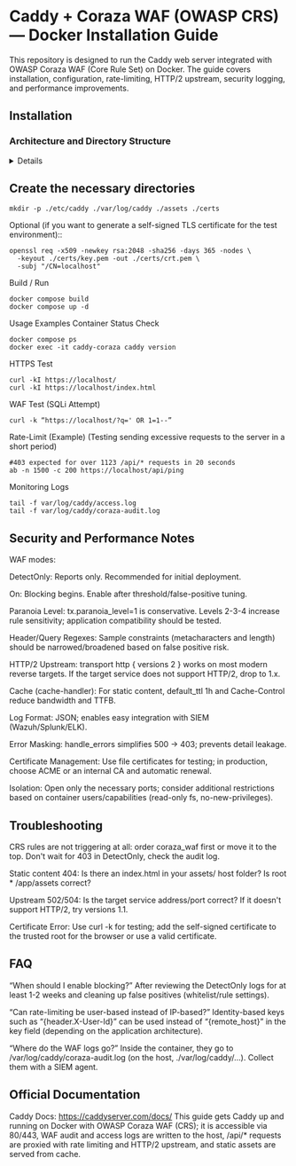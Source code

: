# Caddy + Coraza WAF (OWASP CRS) — Docker Installation Guide

This repository is designed to run the Caddy web server integrated with OWASP Coraza WAF (Core Rule Set) 
on Docker. The guide covers installation, configuration, rate-limiting, 
HTTP/2 upstream, security logging, and performance improvements.

## Installation

### Architecture and Directory Structure
<details>.

.
├─ etc/
│  └─ Caddyfile
├─ Dockerfile
├─ docker-compose.yml
└─ README.md
</details> 

## Create the necessary directories
```
mkdir -p ./etc/caddy ./var/log/caddy ./assets ./certs
```

Optional (if you want to generate a self-signed TLS certificate for the test environment)::

```
openssl req -x509 -newkey rsa:2048 -sha256 -days 365 -nodes \
  -keyout ./certs/key.pem -out ./certs/crt.pem \
  -subj "/CN=localhost"
```

Build / Run
```
docker compose build
docker compose up -d
```
Usage Examples
Container Status Check
```
docker compose ps
docker exec -it caddy-coraza caddy version
```
HTTPS Test
```
curl -kI https://localhost/
curl -kI https://localhost/index.html
```
WAF Test (SQLi Attempt)
```
curl -k “https://localhost/?q=' OR 1=1--”
```

Rate-Limit (Example)
(Testing sending excessive requests to the server in a short period)

```
#403 expected for over 1123 /api/* requests in 20 seconds
ab -n 1500 -c 200 https://localhost/api/ping
```
Monitoring Logs
```
tail -f var/log/caddy/access.log
tail -f var/log/caddy/coraza-audit.log
```
## Security and Performance Notes

WAF modes:

DetectOnly: Reports only. Recommended for initial deployment.

On: Blocking begins. Enable after threshold/false-positive tuning.

Paranoia Level: tx.paranoia_level=1 is conservative. Levels 2-3-4 increase rule sensitivity; application compatibility should be tested.

Header/Query Regexes: Sample constraints (metacharacters and length) should be narrowed/broadened based on false positive risk.

HTTP/2 Upstream: transport http { versions 2 } works on most modern reverse targets. If the target service does not support HTTP/2, drop to 1.x.

Cache (cache-handler): For static content, default_ttl 1h and Cache-Control reduce bandwidth and TTFB.

Log Format: JSON; enables easy integration with SIEM (Wazuh/Splunk/ELK).

Error Masking: handle_errors simplifies 500 → 403; prevents detail leakage.

Certificate Management: Use file certificates for testing; in production, choose ACME or an internal CA and automatic renewal.

Isolation: Open only the necessary ports; consider additional restrictions based on container users/capabilities (read-only fs, no-new-privileges).

## Troubleshooting
CRS rules are not triggering at all: order coraza_waf first or move it to the top. Don't wait for 403 in DetectOnly, check the audit log.

Static content 404: Is there an index.html in your assets/ host folder? Is root * /app/assets correct?

Upstream 502/504: Is the target service address/port correct? If it doesn't support HTTP/2, try versions 1.1.

Certificate Error: Use curl -k for testing; add the self-signed certificate to the trusted root for the browser or use a valid certificate.

## FAQ

“When should I enable blocking?”
After reviewing the DetectOnly logs for at least 1-2 weeks and cleaning up false positives (whitelist/rule settings).

“Can rate-limiting be user-based instead of IP-based?”
Identity-based keys such as “{header.X-User-Id}” can be used instead of “{remote_host}” in the key field (depending on the application architecture).

“Where do the WAF logs go?”
Inside the container, they go to /var/log/caddy/coraza-audit.log (on the host, ./var/log/caddy/…). Collect them with a SIEM agent.

## Official Documentation

Caddy Docs: https://caddyserver.com/docs/
This guide gets Caddy up and running on Docker with OWASP Coraza WAF (CRS); it is accessible via 80/443, WAF audit and access logs are written to the host, /api/* requests are proxied with rate limiting and HTTP/2 upstream, and static assets are served from cache.
